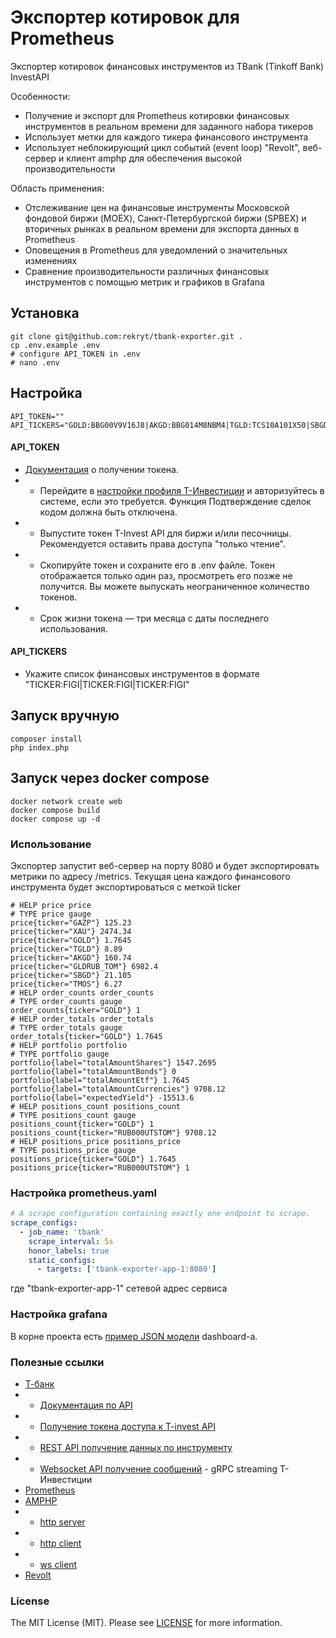 # Экспортер котировок для Prometheus
Экспортер котировок финансовых инструментов из TBank (Tinkoff Bank) InvestAPI

Особенности:
- Получение и экспорт для Prometheus котировки финансовых инструментов в реальном времени для заданного набора тикеров
- Использует метки для каждого тикера финансового инструмента
- Использует неблокирующий цикл событий (event loop) "Revolt", веб-сервер и клиент amphp для обеспечения высокой производительности

Область применения:
- Отслеживание цен на финансовые инструменты Московской фондовой биржи (MOEX), Санкт-Петербургской биржи (SPBEX) и вторичных рынках в реальном времени для экспорта данных в Prometheus
- Оповещения в Prometheus для уведомлений о значительных изменениях
- Сравнение производительности различных финансовых инструментов с помощью метрик и графиков в Grafana

## Установка
```shell
git clone git@github.com:rekryt/tbank-exporter.git .
cp .env.example .env
# configure API_TOKEN in .env
# nano .env
```

## Настройка
```dotenv
API_TOKEN=""
API_TICKERS="GOLD:BBG00V9V16J8|AKGD:BBG014M8NBM4|TGLD:TCS10A101X50|SBGD:BBG019HZM0H0|GAZP:BBG004730RP0|XAU:BBG0013HGFZ7|GLDRUB_TOM:BBG000VJ5YR4|TMOS:BBG333333333"
```
#### API_TOKEN
- [Документация](https://russianinvestments.github.io/investAPI/token/) о получении токена.
- - Перейдите в [настройки профиля Т-Инвестиции](https://www.tbank.ru/invest/settings/) и авторизуйтесь в системе, если это требуется. Функция Подтверждение сделок кодом должна быть отключена.
- - Выпустите токен T-Invest API для биржи и/или песочницы. Рекомендуется оставить права доступа "только чтение".
- - Скопируйте токен и сохраните его в .env файле. Токен отображается только один раз, просмотреть его позже не получится. Вы можете выпускать неограниченное количество токенов.
- - Срок жизни токена — три месяца с даты последнего использования.

#### API_TICKERS
- Укажите список финансовых инструментов в формате "TICKER:FIGI|TICKER:FIGI|TICKER:FIGI"

## Запуск вручную
```shell
composer install
php index.php
```

## Запуск через docker compose
```shell
docker network create web
docker compose build
docker compose up -d
```

### Использование
Экспортер запустит веб-сервер на порту 8080 и будет экспортировать метрики по адресу /metrics.
Текущая цена каждого финансового инструмента будет экспортироваться с меткой ticker
```text
# HELP price price
# TYPE price gauge
price{ticker="GAZP"} 125.23
price{ticker="XAU"} 2474.34
price{ticker="GOLD"} 1.7645
price{ticker="TGLD"} 8.89
price{ticker="AKGD"} 160.74
price{ticker="GLDRUB_TOM"} 6982.4
price{ticker="SBGD"} 21.105
price{ticker="TMOS"} 6.27
# HELP order_counts order_counts
# TYPE order_counts gauge
order_counts{ticker="GOLD"} 1
# HELP order_totals order_totals
# TYPE order_totals gauge
order_totals{ticker="GOLD"} 1.7645
# HELP portfolio portfolio
# TYPE portfolio gauge
portfolio{label="totalAmountShares"} 1547.2695
portfolio{label="totalAmountBonds"} 0
portfolio{label="totalAmountEtf"} 1.7645
portfolio{label="totalAmountCurrencies"} 9708.12
portfolio{label="expectedYield"} -15513.6
# HELP positions_count positions_count
# TYPE positions_count gauge
positions_count{ticker="GOLD"} 1
positions_count{ticker="RUB000UTSTOM"} 9708.12
# HELP positions_price positions_price
# TYPE positions_price gauge
positions_price{ticker="GOLD"} 1.7645
positions_price{ticker="RUB000UTSTOM"} 1
```

### Настройка prometheus.yaml
```yaml
# A scrape configuration containing exactly one endpoint to scrape.
scrape_configs:
  - job_name: 'tbank'
    scrape_interval: 5s
    honor_labels: true
    static_configs:
      - targets: ['tbank-exporter-app-1:8080']
```
где "tbank-exporter-app-1" сетевой адрес сервиса

### Настройка grafana
В корне проекта есть [пример JSON модели](grafana.json) dashboard-а.

### Полезные ссылки
- [Т-банк](https://www.tbank.ru/)
- - [Документация по API](https://www.tbank.ru/invest/open-api/)
- - [Получение токена доступа к T-invest API](https://russianinvestments.github.io/investAPI/token/)
- - [REST API получение данных по инструменту](https://russianinvestments.github.io/investAPI/swagger-ui/#/InstrumentsService/InstrumentsService_FindInstrument)
- - [Websocket API получение сообщений](https://russianinvestments.github.io/investAPI/ws/) - gRPC streaming Т-Инвестиции
- [Prometheus](https://prometheus.io/)
- [AMPHP](https://amphp.org/)
- - [http server](https://github.com/amphp/http-server)
- - [http client](https://github.com/amphp/http-client)
- - [ws client](https://github.com/amphp/websocket-client)
- [Revolt](https://revolt.run/)

### License
The MIT License (MIT). Please see [LICENSE](./LICENSE) for more information.